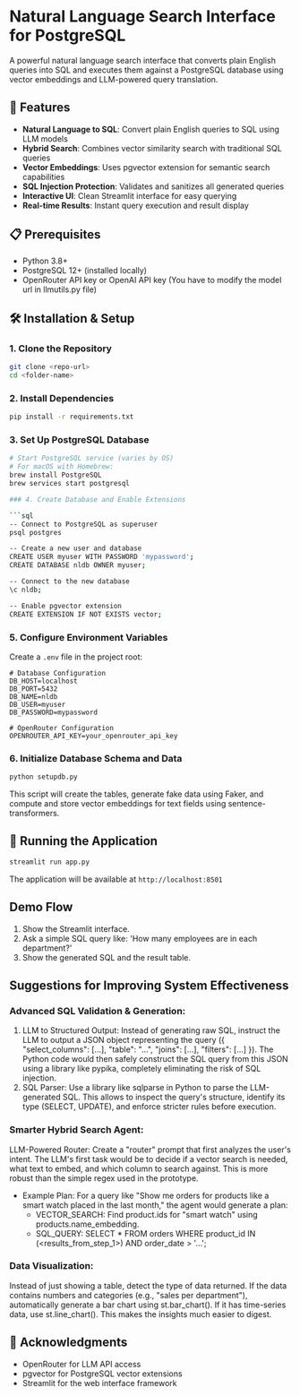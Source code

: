# Natural Language Search Interface for PostgreSQL

A powerful natural language search interface that converts plain English queries into SQL and executes them against a PostgreSQL database using vector embeddings and LLM-powered query translation.

## 🚀 Features

- **Natural Language to SQL**: Convert plain English queries to SQL using LLM models
- **Hybrid Search**: Combines vector similarity search with traditional SQL queries
- **Vector Embeddings**: Uses pgvector extension for semantic search capabilities
- **SQL Injection Protection**: Validates and sanitizes all generated queries
- **Interactive UI**: Clean Streamlit interface for easy querying
- **Real-time Results**: Instant query execution and result display

## 📋 Prerequisites

- Python 3.8+
- PostgreSQL 12+ (installed locally)
- OpenRouter API key or OpenAI API key (You have to modify the model url in llmutils.py file)

## 🛠️ Installation & Setup

### 1. Clone the Repository

```bash
git clone <repo-url>
cd <folder-name>
```

### 2. Install Dependencies

```bash
pip install -r requirements.txt
```

### 3. Set Up PostgreSQL Database

```bash
# Start PostgreSQL service (varies by OS)
# For macOS with Homebrew:
brew install PostgreSQL
brew services start postgresql

### 4. Create Database and Enable Extensions

```sql
-- Connect to PostgreSQL as superuser
psql postgres

-- Create a new user and database
CREATE USER myuser WITH PASSWORD 'mypassword';
CREATE DATABASE nldb OWNER myuser;

-- Connect to the new database
\c nldb;

-- Enable pgvector extension
CREATE EXTENSION IF NOT EXISTS vector;
```

### 5. Configure Environment Variables

Create a `.env` file in the project root:

```env
# Database Configuration
DB_HOST=localhost
DB_PORT=5432
DB_NAME=nldb
DB_USER=myuser
DB_PASSWORD=mypassword

# OpenRouter Configuration
OPENROUTER_API_KEY=your_openrouter_api_key
```

### 6. Initialize Database Schema and Data

```bash
python setupdb.py
```
This script will create the tables, generate fake data using Faker, and compute and store vector embeddings for text fields using sentence-transformers.

## 🚀 Running the Application

```bash
streamlit run app.py
```

The application will be available at `http://localhost:8501`

## Demo Flow
1. Show the Streamlit interface.
2. Ask a simple SQL query like: 'How many employees are in each department?'
3. Show the generated SQL and the result table.

## Suggestions for Improving System Effectiveness
### Advanced SQL Validation & Generation:
1. LLM to Structured Output: Instead of generating raw SQL, instruct the LLM to output a JSON object representing the query ({ "select_columns": [...], "table": "...", "joins": [...], "filters": [...] }). The Python code would then safely construct the SQL query from this JSON using a library like pypika, completely eliminating the risk of SQL injection.
2. SQL Parser: Use a library like sqlparse in Python to parse the LLM-generated SQL. This allows to inspect the query's structure, identify its type (SELECT, UPDATE), and enforce stricter rules before execution.
### Smarter Hybrid Search Agent:
LLM-Powered Router: Create a "router" prompt that first analyzes the user's intent. The LLM's first task would be to decide if a vector search is needed, what text to embed, and which column to search against. This is more robust than the simple regex used in the prototype.
- Example Plan: For a query like "Show me orders for products like a smart watch placed in the last month," the agent would generate a plan:
    - VECTOR_SEARCH: Find product.ids for "smart watch" using products.name_embedding.
    - SQL_QUERY: SELECT * FROM orders WHERE product_id IN (<results_from_step_1>) AND order_date > '...';
### Data Visualization:
Instead of just showing a table, detect the type of data returned. If the data contains numbers and categories (e.g., "sales per department"), automatically generate a bar chart using st.bar_chart(). If it has time-series data, use st.line_chart(). This makes the insights much easier to digest.


## 🙏 Acknowledgments

- OpenRouter for LLM API access
- pgvector for PostgreSQL vector extensions
- Streamlit for the web interface framework
